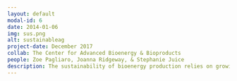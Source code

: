 ```yaml
---
layout: default
modal-id: 6
date: 2014-01-06
img: sus.png
alt: sustainableag
project-date: December 2017
collab: The Center for Advanced Bioenergy & Bioproducts
people: Zoe Pagliaro, Joanna Ridgeway, & Stephanie Juice
description: The sustainability of bioenergy production relies on growing feedstocks that retain nutrients and enhance soil carbon. We use an integrated model-experiment approach to refine our predictive understanding of how plant-microbial interactions impact soil C and N cycling in bioenergy systems. Recently, we released our new model FUN-BioCROP which is the first bioenergy ecosystem model to simulate explicit microbes and their interactions with plants in the rhizosphere.
---
```

